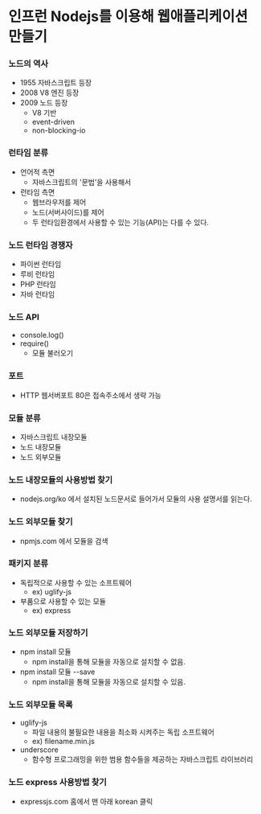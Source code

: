 # 인프런 Nodejs를 이용해 웹애플리케이션 만들기

### 노드의 역사
- 1955 자바스크립트 등장
- 2008 V8 엔진 등장
- 2009 노드 등장
  - V8 기반
  - event-driven
  - non-blocking-io

### 런타임 분류
- 언어적 측면
  - 자바스크립트의 '문법'을 사용해서
- 런타임 측면
  - 웹브라우저를 제어
  - 노드(서버사이드)를 제어
  - 두 런타임환경에서 사용할 수 있는 기능(API)는 다를 수 있다.

### 노드 런타임 경쟁자
- 파이썬 런타임
- 루비 런타임
- PHP 런타임
- 자바 런타임

### 노드 API
- console.log()
- require()
  - 모듈 불러오기

### 포트
- HTTP 웹서버포트 80은 접속주소에서 생략 가능

### 모듈 분류
- 자바스크립트 내장모듈
- 노드 내장모듈
- 노드 외부모듈

### 노드 내장모듈의 사용방법 찾기
- nodejs.org/ko 에서 설치된 노드문서로 들어가서 모듈의 사용 설명서를 읽는다.

### 노드 외부모듈 찾기
- npmjs.com 에서 모듈을 검색

### 패키지 분류
- 독립적으로 사용할 수 있는 소프트웨어
  - ex) uglify-js
- 부품으로 사용할 수 있는 모듈
  - ex) express

### 노드 외부모듈 저장하기
- npm install 모듈
  - npm install을 통해 모듈을 자동으로 설치할 수 없음.
- npm install 모듈 --save
  - npm install을 통해 모듈을 자동으로 설치할 수 있음.

### 노드 외부모듈 목록
- uglify-js
  - 파일 내용의 불필요한 내용을 최소화 시켜주는 독립 소프트웨어
  - ex) filename.min.js
- underscore
  - 함수형 프로그래밍을 위한 범용 함수들을 제공하는 자바스크립트 라이브러리

### 노드 express 사용방법 찾기
- expressjs.com 홈에서 맨 아래 korean 클릭
